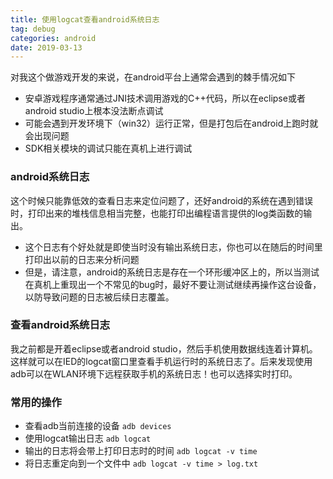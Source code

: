 ```yaml
---
title: 使用logcat查看android系统日志
tag: debug
categories: android
date: 2019-03-13
---
```


对我这个做游戏开发的来说，在android平台上通常会遇到的棘手情况如下
* 安卓游戏程序通常通过JNI技术调用游戏的C++代码，所以在eclipse或者android studio上根本没法断点调试
* 可能会遇到开发环境下（win32）运行正常，但是打包后在android上跑时就会出现问题
* SDK相关模块的调试只能在真机上进行调试

### android系统日志
这个时候只能靠低效的查看日志来定位问题了，还好android的系统在遇到错误时，打印出来的堆栈信息相当完整，也能打印出编程语言提供的log类函数的输出。

* 这个日志有个好处就是即使当时没有输出系统日志，你也可以在随后的时间里打印出以前的日志来分析问题
* 但是，请注意，android的系统日志是存在一个环形缓冲区上的，所以当测试在真机上重现出一个不常见的bug时，最好不要让测试继续再操作这台设备，以防导致问题的日志被后续日志覆盖。

### 查看android系统日志
我之前都是开着eclipse或者android studio，然后手机使用数据线连着计算机。这样就可以在IED的logcat窗口里查看手机运行时的系统日志了。后来发现使用adb可以在WLAN环境下远程获取手机的系统日志！也可以选择实时打印。

### 常用的操作
* 查看adb当前连接的设备
`adb devices`
* 使用logcat输出日志
`adb logcat`
* 输出的日志将会带上打印日志时的时间
`adb logcat -v time`
* 将日志重定向到一个文件中
`adb logcat -v time > log.txt`

